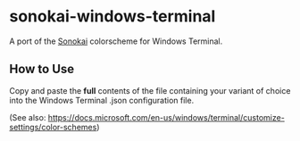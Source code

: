 # sonokai-windows-terminal
A port of the [Sonokai](https://github.com/sainnhe/sonokai) colorscheme for Windows Terminal.

## How to Use
Copy and paste the **full** contents of the file containing your variant of choice into the Windows Terminal .json configuration file.

(See also: https://docs.microsoft.com/en-us/windows/terminal/customize-settings/color-schemes)
